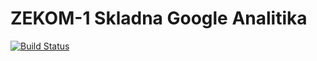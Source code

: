 # ZEKOM-1 Skladna Google Analitika

[![Build Status](https://travis-ci.org/dz0ny/zekom1_wordpress.png?branch=master)](https://travis-ci.org/dz0ny/zekom1_wordpress)


